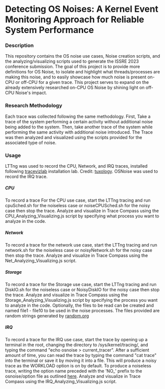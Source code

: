 # Detecting OS Noises: A Kernel Event Monitoring Approach for Reliable System Performance

### Description

This repository contains the OS noise use cases, Noise creation scripts, and the analyzing/visualizing scripts used to generate the ISSRE 2023 conference submission. The goal of this project is to provide more definitions for OS Noise, to isolate and highlight what threads/processes are making this noise, and to easily showcase how much noise is present on-CPU or off-CPU for a given trace. This project serves to expand on the already extensively researched on-CPU OS Noise by shining light on off-CPU Noise's impact.

### Research Methodology

Each trace was collected following the same methodology. First, Take a trace of the system performing a certain activity without additional noise being added to the system. Then, take another trace of the system while performing the same activity with additional noise introduced. The Trace was then analyzed and visualized using the scripts provided for the associated type of noise.

### Usage

LTTng was used to record the CPU, Network, and IRQ traces, installed following [tracevizlab](https://github.com/tuxology/tracevizlab/tree/master/labs/002-install-lttng-on-ubuntu) installation lab. Credit: [tuxology](https://github.com/tuxology). 
OSNoise was used to record the IRQ trace.

##### CPU

To record a trace For the CPU use case, start the LTTng tracing and run cpuSched.sh for the noiseless case or noiseCPUSched.sh for the noisy case then stop the trace. Analyze and visualize in Trace Compass using the CPU_Analyzing_Visualizing.js script by specifying what process you want to analyze in the code.


##### Network

To record a trace for the network use case, start the LTTng tracing and run network.sh for the noiseless case or noisyNetwork.sh for the noisy case then stop the trace. Analyze and visualize in Trace Compass using the Net_Analyzing_Visualizing.js script. 

##### Storage
To record a trace for the Storage use case, start the LTTng tracing and run DiskIO.sh for the noiseless case or NoisyDiskIO for the noisy case then stop the trace. Analyze and visualize in Trace Compass using the Storage_Analyzing_Visualizing.js script by specifying the process you want to analyze in the code. Optionally, the files to be read can be created and named file1 - file10 to be used in the noise processes. The files provided are random strings generated by [random.org](https://www.random.org/strings/) 

##### IRQ
To record a trace for the IRQ use case, start the trace by opening up a terminal in the root, changing the directory to /sys/kernel/tracing/, and typing the command "echo osnoise > current_tracer". After a sufficient amount of time, you can read the trace by typing the command "cat trace" into the terminal or save it by moving it into a file. This will produce a noisy trace as the WORKLOAD option is on by default. To produce a noiseless trace, writing the option name preceded with the 'NO_' prefix to the osnoise/option file as outlined [here](https://docs.kernel.org/trace/osnoise-tracer.html). Analyze and visualize in Trace Compass using the IRQ_Analyzing_Visualizing.js script. 

